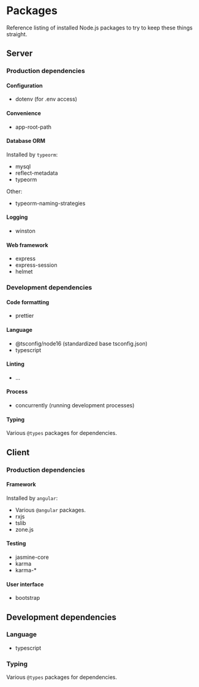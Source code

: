 # Packages

Reference listing of installed Node.js packages to try to keep these things
straight.

<!-- ~~~~~~~~~~~~~~~~~~~~ Server ~~~~~~~~~~~~~~~~~~~~ -->

## Server

### Production dependencies

#### Configuration

- dotenv (for .env access)

#### Convenience

- app-root-path

#### Database ORM

Installed by `typeorm`:

- mysql
- reflect-metadata
- typeorm

Other:

- typeorm-naming-strategies

#### Logging

- winston

#### Web framework

- express
- express-session
- helmet

### Development dependencies

#### Code formatting

- prettier

#### Language

- @tsconfig/node16 (standardized base tsconfig.json)
- typescript

#### Linting

- ...

#### Process

- concurrently (running development processes)

#### Typing

Various `@types` packages for dependencies.

<!-- ~~~~~~~~~~~~~~~~~~~~ Client ~~~~~~~~~~~~~~~~~~~~ -->

## Client

### Production dependencies

#### Framework

Installed by `angular`:

- Various `@angular` packages.
- rxjs
- tslib
- zone.js

#### Testing

- jasmine-core
- karma
- karma-\*

#### User interface

- bootstrap

## Development dependencies

### Language

- typescript

### Typing

Various `@types` packages for dependencies.

<!-- |EOF -->
